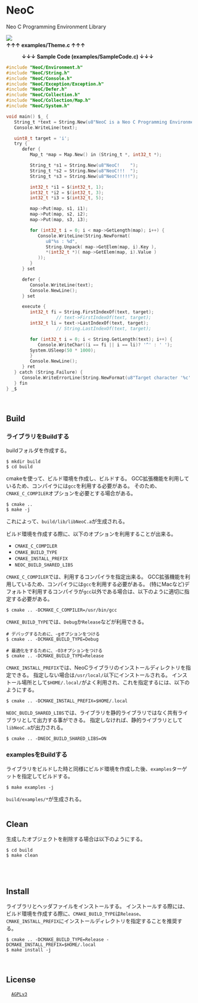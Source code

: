 # NeoC
Neo C Programming Environment Library

![](https://user-images.githubusercontent.com/85844095/125081210-b6ea7380-e100-11eb-9f34-0871e29de9cc.png)
&emsp;&emsp;&emsp;&emsp;&emsp;&emsp;&emsp;&emsp;&emsp;&emsp;&emsp;&emsp;&emsp;&emsp;&emsp;&emsp;&emsp;&emsp;&emsp;&emsp;&emsp;&emsp;&emsp;&emsp;&emsp;&emsp;&emsp;&emsp;&emsp;&emsp;&emsp;&emsp;&emsp;__↑↑↑ examples/Theme.c ↑↑↑__

&emsp;&emsp;&emsp;__↓↓↓ Sample Code (examples/SampleCode.c) ↓↓↓__
```C
#include "NeoC/Environment.h"
#include "NeoC/String.h"
#include "NeoC/Console.h"
#include "NeoC/Exception/Exception.h"
#include "NeoC/Defer.h"
#include "NeoC/Collection.h"
#include "NeoC/Collection/Map.h"
#include "NeoC/System.h"

void main() $_ {
   String_t *text = String.New(u8"NeoC is a Neo C Programming Environment Library !");
   Console.WriteLine(text);

   uint8_t target = 'i';
   try {
      defer {
         Map_t *map = Map.New() in (String_t *, int32_t *);

         String_t *s1 = String.New(u8"NeoC!    ");
         String_t *s2 = String.New(u8"NeoC!!!  ");
         String_t *s3 = String.New(u8"NeoC!!!!!");

         int32_t *i1 = $(int32_t, 1);
         int32_t *i2 = $(int32_t, 3);
         int32_t *i3 = $(int32_t, 5);

         map->Put(map, s1, i1);
         map->Put(map, s2, i2);
         map->Put(map, s3, i3);

         for (int32_t i = 0; i < map->GetLength(map); i++) {
            Console.WriteLine(String.NewFormat(
               u8"%s : %d",
               String.Unpack( map->GetElem(map, i).Key ),
               *(int32_t *)( map->GetElem(map, i).Value )
            ));
         }
      } set

      defer {
         Console.WriteLine(text);
         Console.NewLine();
      } set

      execute {
         int32_t fi = String.FirstIndexOf(text, target);
                   // text->FirstIndexOf(text, target);
         int32_t li = text->LastIndexOf(text, target);
                   // String.LastIndexOf(text, target);

         for (int32_t i = 0; i < String.GetLength(text); i++) {
            Console.WriteChar((i == fi || i == li)? '^' : ' ');
         System.USleep(50 * 1000);
         }
         Console.NewLine();
      } ret
   } catch (String.Failure) {
      Console.WriteErrorLine(String.NewFormat(u8"Target character '%c' not found.", target));
   } fin
} _$
```
<br>

## Build

### ライブラリをBuildする

buildフォルダを作成する。
```fish
$ mkdir build
$ cd build
```

cmakeを使って、ビルド環境を作成し、ビルドする。
GCC拡張機能を利用しているため、コンパイラには`gcc`を利用する必要がある。
そのため、`CMAKE_C_COMPILER`オプションを必要とする場合がある。

```fish
$ cmake .. 
$ make -j
```

これによって、`build/lib/libNeoC.a`が生成される。

ビルド環境を作成する際に、以下のオプションを利用することが出来る。

- `CMAKE_C_COMPILER`
- `CMAKE_BUILD_TYPE`
- `CMAKE_INSTALL_PREFIX`
- `NEOC_BUILD_SHARED_LIBS`

`CMAKE_C_COMPILER`では、利用するコンパイラを指定出来る。
GCC拡張機能を利用しているため、コンパイラには`gcc`を利用する必要がある。
(特にMacなど)デフォルトで利用するコンパイラが`gcc`以外である場合は、以下のように適切に指定する必要がある。

```fish
$ cmake .. -DCMAKE_C_COMPILER=/usr/bin/gcc
```

`CMAKE_BUILD_TYPE`では、`Debug`か`Release`などが利用できる。

```fish
# デバッグするために、-gオプションをつける
$ cmake .. -DCMAKE_BUILD_TYPE=Debug

# 最適化をするために、-O3オプションをつける
$ cmake .. -DCMAKE_BUILD_TYPE=Release
```

`CMAKE_INSTALL_PREFIX`では、NeoCライブラリのインストールディレクトリを指定できる。
指定しない場合は`/usr/local/`以下にインストールされる。
インストール場所として`$HOME/.local/`がよく利用され、これを指定するには、以下のようにする。

```fish
$ cmake .. -DCMAKE_INSTALL_PREFIX=$HOME/.local
```

`NEOC_BUILD_SHARED_LIBS`では、ライブラリを静的ライブラリではなく共有ライブラリとして出力する事ができる。
指定しなければ、静的ライブラリとして`libNeoC.a`が出力される。

```fish
$ cmake .. -DNEOC_BUILD_SHARED_LIBS=ON
```

### examplesをBuildする

ライブラリをビルドした時と同様にビルド環境を作成した後、`examples`ターゲットを指定してビルドする。

```fish
$ make examples -j
```

`build/examples/*`が生成される。
<br><br>


## Clean

生成したオブジェクトを削除する場合は以下のようにする。

```fish
$ cd build
$ make clean
```

<br><br>

## Install

ライブラリとヘッダファイルをインストールする。
インストールする際には、ビルド環境を作成する際に、`CMAKE_BUILD_TYPE`は`Release`、`CMAKE_INSTALL_PREFIX`にインストールディレクトリを指定することを推奨する。

```
$ cmake .. -DCMAKE_BUILD_TYPE=Release -DCMAKE_INSTALL_PREFIX=$HOME/.local
$ make install -j
```

<br>

## License
&emsp;[`AGPLv3`](https://www.gnu.org/licenses/agpl-3.0.html)
